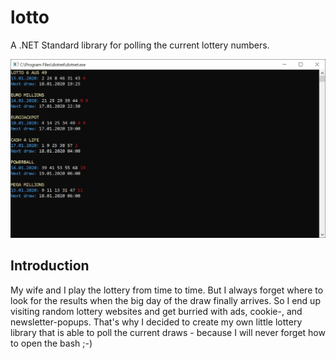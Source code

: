 # lotto
A .NET Standard library for polling the current lottery numbers.

![](console.JPG)

## Introduction
My wife and I play the lottery from time to time. But I always forget where to look for the results when the big day of the draw finally arrives. So I end up visiting random lottery websites and get burried with ads, cookie-, and newsletter-popups. That's why I decided to create my own little lottery library that is able to poll the current draws - because I will never forget how to open the bash ;-)
